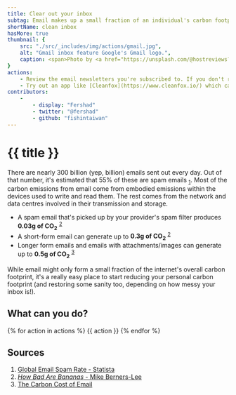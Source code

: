 ```yaml
---
title: Clear out your inbox
subtag: Email makes up a small fraction of an individual's carbon footprint, but it's one that's really easy to cut down.
shortName: clean inbox
hasMore: true
thumbnail: { 
    src: "./src/_includes/img/actions/gmail.jpg", 
    alt: "Gmail inbox feature Google's Gmail logo.",
    caption: <span>Photo by <a href="https://unsplash.com/@hostreviews?utm_source=unsplash&amp;utm_medium=referral&amp;utm_content=creditCopyText">Stephen Phillips - Hostreviews.co.uk</a> on <a href="https://unsplash.com/s/photos/email?utm_source=unsplash&amp;utm_medium=referral&amp;utm_content=creditCopyText">Unsplash</a></span>
}
actions:
    - Review the email newsletters you're subscribed to. If you don't read them, or they don't bring you much value then unsubscribe from them.
    - Try out an app like [Cleanfox](https://www.cleanfox.io/) which can help you with this, and give you an idea of the CO2 savings you're making.
contributors:
    - 
        - display: "Fershad"
        - twitter: "@fershad"
        - github: "fishintaiwan"
---
```


# {{ title }}
There are nearly 300 billion (yep, billion) emails sent out every day. Out of that number, it's estimated that 55% of these are spam emails <sub>[1][1]</sub>. Most of the carbon emissions from email come from embodied emissions within the devices used to write and read them. The rest comes from the network and data centres involved in their transmission and storage. 

- A spam email that's picked up by your provider's spam filter produces <strong>0.03g of CO<sub>2</sub></strong> <sup>[2][2]</sup>
- A short-form email can generate up to <strong>0.3g of CO<sub>2</sub></strong> <sup>[2][2]</sup>
- Longer form emails and emails with attachments/images can generate up to <strong>0.5g of CO<sub>2</sub></strong> <sup>[3][3]</sup>

While email might only form a small fraction of the internet's overall carbon footprint, it's a really easy place to start reducing your personal carbon footprint (and restoring some sanity too, depending on how messy your inbox is!).

<div class="action-cta card" data-spaced>
<div class="card--content">
<h2>
    What can you do?
</h2>
{% for action in actions %}
{{ action }}
{% endfor %}
</div>
</div>

## Sources
1. [Global Email Spam Rate - Statista][1]
2. [*How Bad Are Bananas* - Mike Berners-Lee][2]
3. [The Carbon Cost of Email][3]

[1]:https://www.statista.com/statistics/270899/global-e-mail-spam-rate/
[2]:https://www.howbadarebananas.com
[3]:https://carbonliteracy.com/the-carbon-cost-of-an-email/